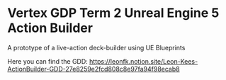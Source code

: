# Vertex GDP Term 2 Unreal Engine 5 Action Builder
A prototype of a live-action deck-builder using UE Blueprints

Here you can find the GDD: https://leonfk.notion.site/Leon-Kees-ActionBuilder-GDD-27e8259e2fcd808c8e97fa94f98ecab8
